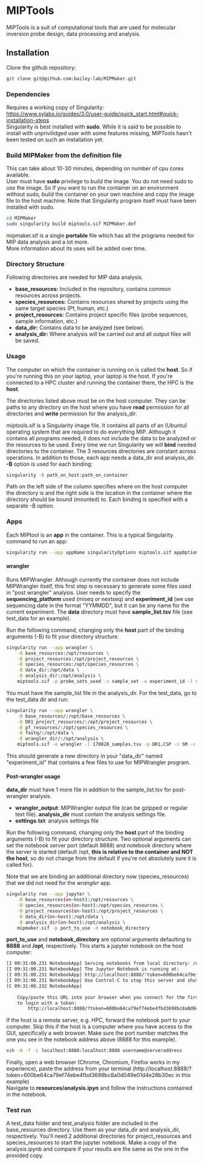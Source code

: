 MIPTools
=========
MIPTools is a suit of computational tools that are used for molecular inversion probe design, data processing and analysis.
## Installation
Clone the github repository:
```bash
git clone git@github.com:bailey-lab/MIPMaker.git
```
### Dependencies
Requires a working copy of Singularity: https://www.sylabs.io/guides/3.0/user-guide/quick_start.html#quick-installation-steps  
Singularity is best installed with **sudo**. While it is said to be possible to install with unprivilidged user with some features missing, MIPTools hasn't been tested on such an installation yet.
### Build MIPMaker from the definition file 
This can take about 10-30 minutes, depending on number of cpu cores available.  
User must have **sudo** privilege to _build_ the image. You do not need sudo to _use_ the image. So if you want to run the container on an environment without sudo, build the container on your own machine and copy the image file to the host machine. Note that Singularity program itself must have been installed with sudo.
```bash
cd MIPMaker
sudo singularity build miptools.sif MIPMaker.def
```
mipmaker.sif is a single **portable** file which has all the programs needed for MIP data analysis and a lot more.  
More information about its uses will be added over time.
### Directory Structure
Following directories are needed for MIP data analysis.
*  **base_resources:** Included in the repository, contains common resources across projects.
*  **species_resources:** Contains resources shared by projects using the same target species (Pf, human, etc.)
*  **project_resources:** Contains project specific files (probe sequences, sample information, etc.)
*  **data_dir:** Contains data to be analyzed (see below).
*  **analysis_dir:** Where analysis will be carried out and all output files will be saved.
### Usage
The computer on which the container is running on is called the **host**. So if you're running this on your laptop, your laptop is the host. If you're connected to a HPC cluster and running the container there, the HPC is the **host**.  

The directories  listed above must be on the host computer. They can be paths to any directory on the host where you have **read** permission for all directories and **write** permission for the analysis_dir.  

miptools.sif is a Singularity image file. It contains all parts of an (Ubuntu) operating system that are required to do everything MIP. Although it contains all programs needed, it does not include the data to be analyzed or the resources to be used. Every time we run Singularity we will **bind** needed directories to the container. The 3 resources directories are constant across operations. In addition to those, each app needs a data_dir and analysis_dir. **-B** option is used for each binding: 
```bash
singularity -B path_on_host:path_on_container
```
Path on the left side of the column specifies where on the host computer the directory is and the right side is the location in the container where the directory should be bound (mounted) to. Each binding is specified with a separate -B option.

### Apps
Each MIPtool is an **app** in the container. This is a typical Singularity command to run an app:  
```bash
singularity run --app appName singularityOptions miptools.sif appOptions
```

#### wrangler
Runs MIPWrangler. Although currently the container does not include MIPWrangler itself, this  first step is necessary to generate some files used in "post wrangler" analysis. User needs to specify the **sequencing_platform** used (miseq or nextseq) and **experiment_id** (we use sequencing date in the format "YYMMDD", but it can be any name for the current experiment. The **data** directory must have **sample_list.tsv** file (see test_data for an example).  

Run the following command, changing only the **host** part of the binding arguments (-B) to fit your directory structure.
```bash
singularity run --app wrangler \
    -B base_resources:/opt/resources \
    -B project_resources:/opt/project_resources \
    -B species_resources:/opt/species_resources \
    -B data_dir:/opt/data \
    -B analysis_dir:/opt/analysis \
    miptools.sif -p probe_sets_used -s sample_set -e experiment_id -l sample_list_file
```

You must have the sample_list file in the analysis_dir. For the test_data, go to the test_data dir and run:
```bash
singularity run --app wrangler \
    -B base_resources/:/opt/base_resources \
    -B DR1_project_resources/:/opt/project_resources \
    -B pf_resources/:/opt/species_resources \
    -B fastq/:/opt/data \
    -B wrangler_dir/:/opt/analysis \
    miptools.sif -e wrangler -l 170828_samples.tsv -p DR1,CSP -s SM -c 4
```
This should generate a new directory in your "data_dir" named "experiment_id" that contains a few files to use for MIPWrangler program.
#### Post-wrangler usage
**data_dir** must have 1 more file in addition to the sample_list.tsv for post-wrangler analysis.  
*  **wrangler_output**: MIPWrangler output file (can be gzipped or regular text file).
**analysis_dir** must contain the analysis settings file.
*  **settings.txt**: analysis settings file  

Run the following command, changing only the **host** part of the binding arguments (-B) to fit your directory structure. Two optional arguments can set the notebook server port (default 8888) and notebook directory where the server is started (default /opt, **this is relative to the container and NOT the host**, so do not change from the default if you're not absolutely sure it is called for).  

Note that we are binding an additional directory now (species_resources) that we did not need for the *wrangler* app.
```bash
singularity run --app jupyter \
    -B base_resources(on-host):/opt/resources \
    -B species_resources(on-host):/opt/species_resources \
    -B project_resources(on-host):/opt/project_resources \
    -B data_dir(on-host):/opt/data \
    -B analysis_dir(on-host):/opt/analysis \
    mipmaker.sif -p port_to_use -d notebook_directory
```
**port_to_use** and **notebook_directory** are optional arguments defaulting to **8888** and **/opt**, respectively.
This starts a jupyter notebook on the host computer: 
```bash
[I 09:31:00.231 NotebookApp] Serving notebooks from local directory: /opt
[I 09:31:00.231 NotebookApp] The Jupyter Notebook is running at:
[I 09:31:00.231 NotebookApp] http://localhost:8888/?token=600be64ca79ef74ebe4fbd3698bc8a0d049e01d4e28b30ec
[I 09:31:00.231 NotebookApp] Use Control-C to stop this server and shut down all kernels (twice to skip confirmation).
[C 09:31:00.232 NotebookApp] 
    
    Copy/paste this URL into your browser when you connect for the first time,
    to login with a token:
        http://localhost:8888/?token=600be64ca79ef74ebe4fbd3698bc8a0d049e01d4e28b30ec
```
If the host is a remote server, e.g. HPC, forward the notebook port to your computer. Skip this if the host is a computer where you have access to the GUI, specifically a web browser. Make sure the port number matches the one you see in the notebook address above (8888 for this example).
```bash
ssh -N -f -L localhost:8888:localhost:8888 username@serveraddress
```

Finally, open a web browser (Chrome, Chromium, Firefox works in my experience), paste the address from your terminal (http://localhost:8888/?token=600be64ca79ef74ebe4fbd3698bc8a0d049e01d4e28b30ec in this example)  
Navigate to **resources/analysis.ipyn** and follow the instructions contained in the notebook.
### Test run
A test_data folder and test_analysis folder are included in the base_resources directory. Use them as your data_dir and analysis_dir, respectively. You'll need 2 additional directories for project_resources and species_resources to start the jupyter notebook. Make a copy of the analysis.ipynb and compare if your results are the same as the one in the provided copy.
